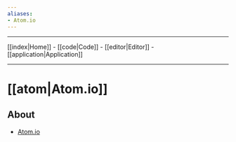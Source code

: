 ```yaml
---
aliases: 
- Atom.io
---
```


---

[[index|Home]] - 
[[code|Code]] -
[[editor|Editor]] - 
[[application|Application]] 

---

# [[atom|Atom.io]]

## About
- [Atom.io](https://atom.io/)